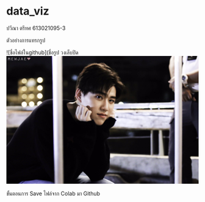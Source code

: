 # data_viz

ปวีณา ตรีทศ 613021095-3

ตัวอย่างการแทรกรูป

![ชื่อไฟล์ในgithub](ชื่อรูป วงเล็บปิด
![5AAC083B-8A40-47A4-A94A-0B683779540D](5AAC083B-8A40-47A4-A94A-0B683779540D.jpeg)

ขั้นตอนการ Save ไฟล์จาก Colab มา Github

